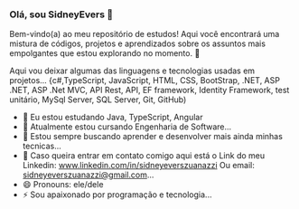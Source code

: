 ### Olá, sou SidneyEvers 👋

Bem-vindo(a) ao meu repositório de estudos! Aqui você encontrará uma mistura de códigos, projetos e aprendizados sobre os assuntos mais empolgantes que estou explorando no momento. 🌟

Aqui vou deixar algumas das linguagens e tecnologias usadas em projetos...
{c#,TypeScript, JavaScript, HTML, CSS, BootStrap, .NET, ASP .NET, ASP .Net MVC, API Rest,  API, EF framework, Identity Framework, test unitário, MySql Server, SQL Server, Git, GitHub)
        
- 🌱 Eu estou estudando Java, TypeScript, Angular
- 👯 Atualmente estou cursando Engenharia de Software...
- 🤔 Estou sempre buscando aprender e desenvolver mais ainda minhas tecnicas...
- 💬 Caso queira entrar em contato comigo aqui está o Link do meu Linkedin: www.linkedin.com/in/sidneyeverszuanazzi Ou email: sidneyeverszuanazzi@gmail.com...
- 😄 Pronouns: ele/dele
- ⚡ Sou apaixonado por programação e tecnologia...

